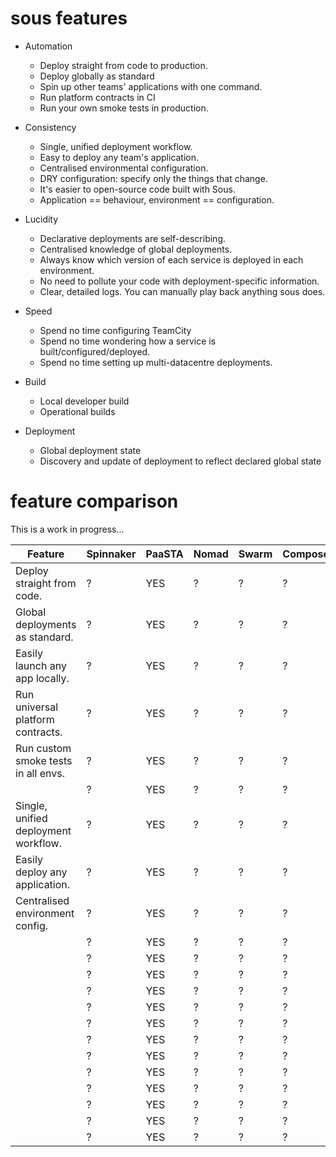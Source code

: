 # sous features

- Automation
  - Deploy straight from code to production.
  - Deploy globally as standard
  - Spin up other teams' applications with one command.
  - Run platform contracts in CI
  - Run your own smoke tests in production.
- Consistency
  - Single, unified deployment workflow.
  - Easy to deploy any team's application.
  - Centralised environmental configuration.
  - DRY configuration: specify only the things that change.
  - It's easier to open-source code built with Sous.
  - Application == behaviour, environment == configuration.
- Lucidity
  - Declarative deployments are self-describing.
  - Centralised knowledge of global deployments.
  - Always know which version of each service is deployed in each environment.
  - No need to pollute your code with deployment-specific information.
  - Clear, detailed logs. You can manually play back anything sous does.
- Speed
  - Spend no time configuring TeamCity
  - Spend no time wondering how a service is built/configured/deployed.
  - Spend no time setting up multi-datacentre deployments.

- Build
  - Local developer build
  - Operational builds
- Deployment
  - Global deployment state
  - Discovery and update of deployment to reflect declared global state

# feature comparison

This is a work in progress... 

| Feature                              | Spinnaker | PaaSTA | Nomad | Swarm | Compose | Otto | Sous |
| ---                                  | ---       | ---    | ---   | ---   | ---     | ---  | ---  |
| Deploy straight from code.           | ?         | YES    | ?     | ?     | ?       | ?    | YES  |
| Global deployments as standard.      | ?         | YES    | ?     | ?     | ?       | ?    | YES  |
| Easily launch any app locally.       | ?         | YES    | ?     | ?     | ?       | ?    | YES  |
| Run universal platform contracts.    | ?         | YES    | ?     | ?     | ?       | ?    | YES  |
| Run custom smoke tests in all envs.  | ?         | YES    | ?     | ?     | ?       | ?    | YES  |
|                                      | ?         | YES    | ?     | ?     | ?       | ?    | YES  |
| Single, unified deployment workflow.                                     | ?         | YES    | ?     | ?     | ?       | ?    | YES  |
| Easily deploy any application.                                     | ?         | YES    | ?     | ?     | ?       | ?    | YES  |
| Centralised environment config.                                     | ?         | YES    | ?     | ?     | ?       | ?    | YES  |
|                                      | ?         | YES    | ?     | ?     | ?       | ?    | YES  |
|                                      | ?         | YES    | ?     | ?     | ?       | ?    | YES  |
|                                      | ?         | YES    | ?     | ?     | ?       | ?    | YES  |
|                                      | ?         | YES    | ?     | ?     | ?       | ?    | YES  |
|                                      | ?         | YES    | ?     | ?     | ?       | ?    | YES  |
|                                      | ?         | YES    | ?     | ?     | ?       | ?    | YES  |
|                                      | ?         | YES    | ?     | ?     | ?       | ?    | YES  |
|                                      | ?         | YES    | ?     | ?     | ?       | ?    | YES  |
|                                      | ?         | YES    | ?     | ?     | ?       | ?    | YES  |
|                                      | ?         | YES    | ?     | ?     | ?       | ?    | YES  |
|                                      | ?         | YES    | ?     | ?     | ?       | ?    | YES  |
|                                      | ?         | YES    | ?     | ?     | ?       | ?    | YES  |
|                                      | ?         | YES    | ?     | ?     | ?       | ?    | YES  |
